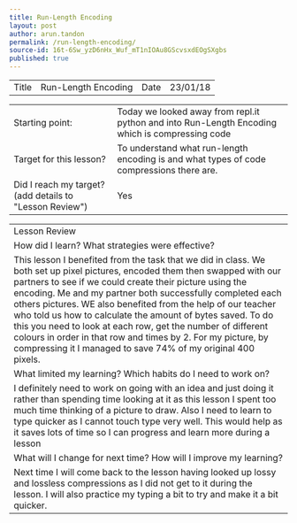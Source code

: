 ```yaml
---
title: Run-Length Encoding
layout: post
author: arun.tandon
permalink: /run-length-encoding/
source-id: 16t-6Sw_yzD6nHx_Wuf_mT1nIOAu8GScvsxdEOgSXgbs
published: true
---
```

<table>
  <tr>
    <td>Title</td>
    <td>Run-Length Encoding</td>
    <td>Date</td>
    <td>23/01/18</td>
  </tr>
</table>


<table>
  <tr>
    <td>Starting point:</td>
    <td>Today we looked away from repl.it python and into Run-Length Encoding which is compressing code</td>
  </tr>
  <tr>
    <td>Target for this lesson?</td>
    <td>To understand what run-length encoding is and what types of code compressions there are.</td>
  </tr>
  <tr>
    <td>Did I reach my target? 
(add details to "Lesson Review")</td>
    <td>Yes</td>
  </tr>
</table>


<table>
  <tr>
    <td>Lesson Review</td>
  </tr>
  <tr>
    <td>How did I learn? What strategies were effective? </td>
  </tr>
  <tr>
    <td>This lesson I benefited from the task that we did in class. We both set up pixel pictures, encoded them then swapped with our partners to see if we could create their picture using the encoding. Me and my partner both successfully completed each others pictures. WE also benefited from the help of our teacher who told us how to calculate the amount of bytes saved. To do this you need to look at each row, get the number of different colours in order in that row and times by 2. For my picture, by compressing it I managed to save 74% of my original 400 pixels.</td>
  </tr>
  <tr>
    <td>What limited my learning? Which habits do I need to work on? </td>
  </tr>
  <tr>
    <td>I definitely need to work on going with an idea and just doing it rather than spending time looking at it as this lesson I spent too much time thinking of a picture to draw. Also I need to learn to type quicker as I cannot touch type very well. This would help as it saves lots of time so I can progress and learn more during a lesson </td>
  </tr>
  <tr>
    <td>What will I change for next time? How will I improve my learning?</td>
  </tr>
  <tr>
    <td>Next time I will come back to the lesson having looked up lossy and lossless compressions as I did not get to it during the lesson. I will also practice my typing a bit to try and make it a bit quicker.</td>
  </tr>
</table>



